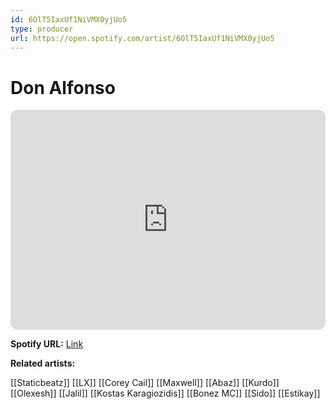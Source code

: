 ```yaml
---
id: 6OlT5IaxUf1NiVMX0yjUo5
type: producer
url: https://open.spotify.com/artist/6OlT5IaxUf1NiVMX0yjUo5
---
```

# Don Alfonso

<iframe style="border-radius:12px" src="https://open.spotify.com/embed/artist/6OlT5IaxUf1NiVMX0yjUo5" width="100%" height="352" frameBorder="0" allowfullscreen="" allow="autoplay; clipboard-write; encrypted-media; fullscreen; picture-in-picture" loading="lazy"></iframe>

**Spotify URL:** [Link](https://open.spotify.com/artist/6OlT5IaxUf1NiVMX0yjUo5)

**Related artists:**

[[Staticbeatz]]
[[LX]]
[[Corey Cail]]
[[Maxwell]]
[[Abaz]]
[[Kurdo]]
[[Olexesh]]
[[Jalil]]
[[Kostas Karagiozidis]]
[[Bonez MC]]
[[Sido]]
[[Estikay]]
